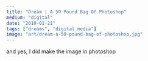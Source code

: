 ```yaml
---
title: "Dream | A 50 Pound Bag Of Photoshop"
medium: "digital"
date: "2010-01-21"
tags: ["dreams", "digital media"]
image: "art/dream-a-50-pound-bag-of-photoshop.jpg"
---
```

and yes, I did make the image in photoshop
